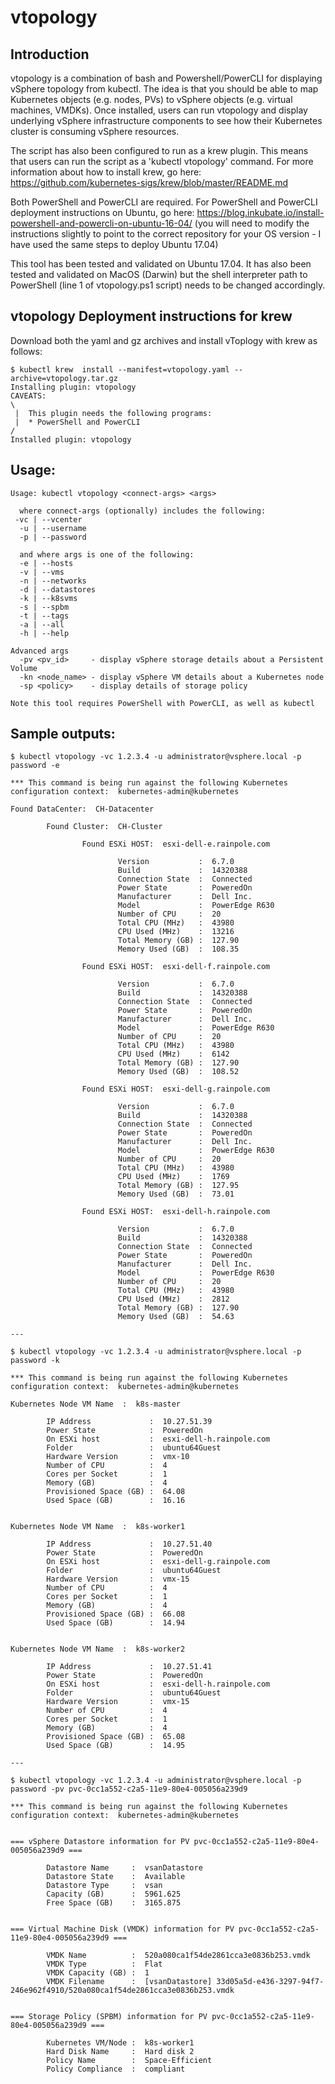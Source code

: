 # vtopology

## Introduction

vtopology is a combination of bash and Powershell/PowerCLI for displaying vSphere topology from kubectl. The idea is that you should be able to map Kubernetes objects (e.g. nodes, PVs) to vSphere objects (e.g. virtual machines, VMDKs). Once installed, users can run vtopology and display underlying vSphere infrastructure components to see how their Kubernetes cluster is consuming vSphere resources.

The script has also been configured to run as a krew plugin. This means that users can run the script as a 'kubectl vtopology' command.
For more information about how to install krew, go here: https://github.com/kubernetes-sigs/krew/blob/master/README.md

Both PowerShell and PowerCLI are required. For PowerShell and PowerCLI deployment instructions on Ubuntu, go here:
https://blog.inkubate.io/install-powershell-and-powercli-on-ubuntu-16-04/ (you will need to modify the instructions slightly to point to the correct repository for your OS version - I have used the same steps to deploy Ubuntu 17.04)

This tool has been tested and validated on Ubuntu 17.04. It has also been tested and validated on MacOS (Darwin) but the shell interpreter path to PowerShell (line 1 of vtopology.ps1 script) needs to be changed accordingly.


## vtopology Deployment instructions for krew

Download both the yaml and gz archives and install vToplogy with krew as follows:

```
$ kubectl krew  install --manifest=vtopology.yaml --archive=vtopology.tar.gz
Installing plugin: vtopology
CAVEATS:
\
 |  This plugin needs the following programs:
 |  * PowerShell and PowerCLI
/
Installed plugin: vtopology
```

## Usage:
```
Usage: kubectl vtopology <connect-args> <args>

  where connect-args (optionally) includes the following:
 -vc | --vcenter
  -u | --username
  -p | --password

  and where args is one of the following:
  -e | --hosts
  -v | --vms
  -n | --networks
  -d | --datastores
  -k | --k8svms
  -s | --spbm
  -t | --tags
  -a | --all
  -h | --help

Advanced args
  -pv <pv_id>     - display vSphere storage details about a Persistent Volume
  -kn <node_name> - display vSphere VM details about a Kubernetes node
  -sp <policy>    - display details of storage policy

Note this tool requires PowerShell with PowerCLI, as well as kubectl
```

## Sample outputs:
```
$ kubectl vtopology -vc 1.2.3.4 -u administrator@vsphere.local -p password -e

*** This command is being run against the following Kubernetes configuration context:  kubernetes-admin@kubernetes

Found DataCenter:  CH-Datacenter

        Found Cluster:  CH-Cluster

                Found ESXi HOST:  esxi-dell-e.rainpole.com

                        Version           :  6.7.0
                        Build             :  14320388
                        Connection State  :  Connected
                        Power State       :  PoweredOn
                        Manufacturer      :  Dell Inc.
                        Model             :  PowerEdge R630
                        Number of CPU     :  20
                        Total CPU (MHz)   :  43980
                        CPU Used (MHz)    :  13216
                        Total Memory (GB) :  127.90
                        Memory Used (GB)  :  108.35

                Found ESXi HOST:  esxi-dell-f.rainpole.com

                        Version           :  6.7.0
                        Build             :  14320388
                        Connection State  :  Connected
                        Power State       :  PoweredOn
                        Manufacturer      :  Dell Inc.
                        Model             :  PowerEdge R630
                        Number of CPU     :  20
                        Total CPU (MHz)   :  43980
                        CPU Used (MHz)    :  6142
                        Total Memory (GB) :  127.90
                        Memory Used (GB)  :  108.52

                Found ESXi HOST:  esxi-dell-g.rainpole.com

                        Version           :  6.7.0
                        Build             :  14320388
                        Connection State  :  Connected
                        Power State       :  PoweredOn
                        Manufacturer      :  Dell Inc.
                        Model             :  PowerEdge R630
                        Number of CPU     :  20
                        Total CPU (MHz)   :  43980
                        CPU Used (MHz)    :  1769
                        Total Memory (GB) :  127.95
                        Memory Used (GB)  :  73.01

                Found ESXi HOST:  esxi-dell-h.rainpole.com

                        Version           :  6.7.0
                        Build             :  14320388
                        Connection State  :  Connected
                        Power State       :  PoweredOn
                        Manufacturer      :  Dell Inc.
                        Model             :  PowerEdge R630
                        Number of CPU     :  20
                        Total CPU (MHz)   :  43980
                        CPU Used (MHz)    :  2812
                        Total Memory (GB) :  127.90
                        Memory Used (GB)  :  54.63

---

$ kubectl vtopology -vc 1.2.3.4 -u administrator@vsphere.local -p password -k

*** This command is being run against the following Kubernetes configuration context:  kubernetes-admin@kubernetes

Kubernetes Node VM Name  :  k8s-master

        IP Address             :  10.27.51.39
        Power State            :  PoweredOn
        On ESXi host           :  esxi-dell-h.rainpole.com
        Folder                 :  ubuntu64Guest
        Hardware Version       :  vmx-10
        Number of CPU          :  4
        Cores per Socket       :  1
        Memory (GB)            :  4
        Provisioned Space (GB) :  64.08
        Used Space (GB)        :  16.16


Kubernetes Node VM Name  :  k8s-worker1

        IP Address             :  10.27.51.40
        Power State            :  PoweredOn
        On ESXi host           :  esxi-dell-g.rainpole.com
        Folder                 :  ubuntu64Guest
        Hardware Version       :  vmx-15
        Number of CPU          :  4
        Cores per Socket       :  1
        Memory (GB)            :  4
        Provisioned Space (GB) :  66.08
        Used Space (GB)        :  14.94


Kubernetes Node VM Name  :  k8s-worker2

        IP Address             :  10.27.51.41
        Power State            :  PoweredOn
        On ESXi host           :  esxi-dell-h.rainpole.com
        Folder                 :  ubuntu64Guest
        Hardware Version       :  vmx-15
        Number of CPU          :  4
        Cores per Socket       :  1
        Memory (GB)            :  4
        Provisioned Space (GB) :  65.08
        Used Space (GB)        :  14.95
       
---

$ kubectl vtopology -vc 1.2.3.4 -u administrator@vsphere.local -p password -pv pvc-0cc1a552-c2a5-11e9-80e4-005056a239d9

*** This command is being run against the following Kubernetes configuration context:  kubernetes-admin@kubernetes


=== vSphere Datastore information for PV pvc-0cc1a552-c2a5-11e9-80e4-005056a239d9 ===

        Datastore Name     :  vsanDatastore
        Datastore State    :  Available
        Datastore Type     :  vsan
        Capacity (GB)      :  5961.625
        Free Space (GB)    :  3165.875


=== Virtual Machine Disk (VMDK) information for PV pvc-0cc1a552-c2a5-11e9-80e4-005056a239d9 ===

        VMDK Name          :  520a080ca1f54de2861cca3e0836b253.vmdk
        VMDK Type          :  Flat
        VMDK Capacity (GB) :  1
        VMDK Filename      :  [vsanDatastore] 33d05a5d-e436-3297-94f7-246e962f4910/520a080ca1f54de2861cca3e0836b253.vmdk


=== Storage Policy (SPBM) information for PV pvc-0cc1a552-c2a5-11e9-80e4-005056a239d9 ===

        Kubernetes VM/Node :  k8s-worker1
        Hard Disk Name     :  Hard disk 2
        Policy Name        :  Space-Efficient
        Policy Compliance  :  compliant
```
